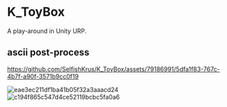 # K_ToyBox
A play-around in Unity URP.
## ascii post-process

https://github.com/SelfishKrus/K_ToyBox/assets/79186991/5dfa1f83-767c-4b7f-a90f-3571b9cc0f19

![eae3ec211df1ba41b05f32a3aaacd24](https://github.com/SelfishKrus/K_ToyBox/assets/79186991/973d6d43-96eb-4b75-ba48-a8cf75cf756c)
![c194f865c547d4ce52119bcbc5fa0a6](https://github.com/SelfishKrus/K_ToyBox/assets/79186991/a4879a67-29b3-452a-aaea-d863ce6c5e2e)
